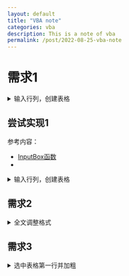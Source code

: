 ```yaml
---
layout: default
title: "VBA note"
categories: vba
description: This is a note of vba
permalink: /post/2022-08-25-vba-note
---
```

# 需求1

<details><summary>输入行列，创建表格</summary>

<pre><code>
需求：
  输入行列，创建表格
  表格格式为：
    表格宽度：100%
    对齐方式：居中
    边框：上下宽度1.5磅，中线宽度0.5磅，左右宽度：无
    单元格垂直对齐方式：居中
  字体样式：
    中文字体：宋体
    英文字体：Times New Roman
    字号：五号（10.5）
    段落：
      对齐方式：居中
      大纲级别：正文文本
      缩进：无
      间距：单倍行距
</code></pre>

</details>


## 尝试实现1
参考内容：
- [InputBox函数](https://docs.microsoft.com/zh-cn/office/vba/language/reference/user-interface-help/inputbox-function)
- 
<details><summary>输入行列，创建表格</summary>

<pre><code>
Sub testTable()
'
' testTable 宏
'
'
    Dim MessageRows, MessageColumns, Title, Default
    Dim RowsNumber, ColumnsNumber As Long
    MessageRows = "输入行"
    MessageColumns = "输入列"
    Title = "新建表格"
    Default = "1"    

    RowsNumber = Val(InputBox(Message, Title, Default))
    ColummNumber = Val(InputBox(Message, Title, Default))
    
      
    If RowsNumber & ColumnsNumber <> 0 Then
          
    
    ActiveDocument.Tables.Add Range:=Selection.Range, NumRows:=RowsNumber, NumColumns:= _
        ColummNumber, DefaultTableBehavior:=wdWord9TableBehavior, AutoFitBehavior:= _
        wdAutoFitFixed
    With Selection.Tables(1)
        If .Style <> "网格型" Then
            .Style = "网格型"
        End If
        .ApplyStyleHeadingRows = True
        .ApplyStyleLastRow = False
        .ApplyStyleFirstColumn = True
        .ApplyStyleLastColumn = False
        .ApplyStyleRowBands = True
        .ApplyStyleColumnBands = False
    End With
    
    End If
    
    With Selection.ParagraphFormat
        .LeftIndent = InchesToPoints(0)
        .RightIndent = InchesToPoints(0)
        .SpaceBefore = 0
        .SpaceBeforeAuto = False
        .SpaceAfter = 0
        .SpaceAfterAuto = False
        .LineSpacingRule = wdLineSpaceSingle
        .Alignment = wdAlignParagraphCenter
        .WidowControl = True
        .KeepWithNext = False
        .KeepTogether = False
        .PageBreakBefore = False
        .NoLineNumber = False
        .Hyphenation = True
        .FirstLineIndent = InchesToPoints(0)
        .OutlineLevel = wdOutlineLevelBodyText
        .CharacterUnitLeftIndent = 0
        .CharacterUnitRightIndent = 0
        .CharacterUnitFirstLineIndent = 0
        .LineUnitBefore = 0
        .LineUnitAfter = 0
        .MirrorIndents = False
        .TextboxTightWrap = wdTightNone
        .CollapsedByDefault = False
        .AutoAdjustRightIndent = True
        .DisableLineHeightGrid = False
        .FarEastLineBreakControl = True
        .WordWrap = True
        .HangingPunctuation = True
        .HalfWidthPunctuationOnTopOfLine = False
        .AddSpaceBetweenFarEastAndAlpha = True
        .AddSpaceBetweenFarEastAndDigit = True
        .BaseLineAlignment = wdBaselineAlignAuto
    End With
    Selection.Tables(1).Rows.Alignment = wdAlignRowCenter
    Selection.Tables(1).PreferredWidthType = wdPreferredWidthPercent
    Selection.Tables(1).PreferredWidth = 0
    Selection.Cells.VerticalAlignment = wdCellAlignVerticalCenter
    With Selection.Tables(1)
        .Borders(wdBorderLeft).LineStyle = wdLineStyleNone
        .Borders(wdBorderRight).LineStyle = wdLineStyleNone
        With .Borders(wdBorderTop)
            .LineStyle = wdLineStyleSingle
            .LineWidth = wdLineWidth150pt
            .Color = wdColorAutomatic
        End With
        With .Borders(wdBorderBottom)
            .LineStyle = wdLineStyleSingle
            .LineWidth = wdLineWidth150pt
            .Color = wdColorAutomatic
        End With
        With .Borders(wdBorderHorizontal)
            .LineStyle = wdLineStyleSingle
            .LineWidth = wdLineWidth050pt
            .Color = wdColorAutomatic
        End With
        With .Borders(wdBorderVertical)
            .LineStyle = wdLineStyleSingle
            .LineWidth = wdLineWidth050pt
            .Color = wdColorAutomatic
        End With
        .Borders(wdBorderDiagonalDown).LineStyle = wdLineStyleNone
        .Borders(wdBorderDiagonalUp).LineStyle = wdLineStyleNone
        .Borders.Shadow = False
    End With
    With Options
        .DefaultBorderLineStyle = wdLineStyleSingle
        .DefaultBorderLineWidth = wdLineWidth150pt
        .DefaultBorderColor = wdColorAutomatic
    End With
    Selection.Font.Name = "宋体"
    Selection.Font.Name = "Times New Roman"
    Selection.Font.Size = 10
End Sub
</code></pre>
</details>

## 需求2
<details><summary>全文调整格式</summary>

<pre><code>
需求：
  全文调整格式：
  全选文档，将表格内的文档设置为四号字体（即12号字体），将表格中的表格设置为五号字体（即10.5号字体）
  全文字体格式：中文字体：宋体
		西文字体：Times New Roman
  正文格式：小四 1.5倍行距 大纲级别：正文文本 缩进：首行缩进2字符 对齐方式：两端对齐
  表格格式：
    表头格式：单倍行距 小四 加粗 居中 无缩进 
	表头自动排序并标序：自动获取表头的序号，并按顺便进行排序
    表内格式：单倍行距 五号 标题加粗（首行） 居中 无缩进 
	表格边框：上下宽度1.5磅，中线宽度0.5磅，左右无边框
	表格宽度：100%
	垂直对齐方式：居中
</code></pre>
</details>



## 需求3
<details><summary>选中表格第一行并加粗</summary>

<pre><code>
需求：
  当光标或者全选本表格时，选中该表格的第一行，并使其加粗
</code></pre>
</details>

